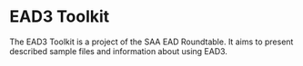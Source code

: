 # EAD3 Toolkit

The EAD3 Toolkit is a project of the SAA EAD Roundtable. It aims to present described sample files and information about using EAD3.